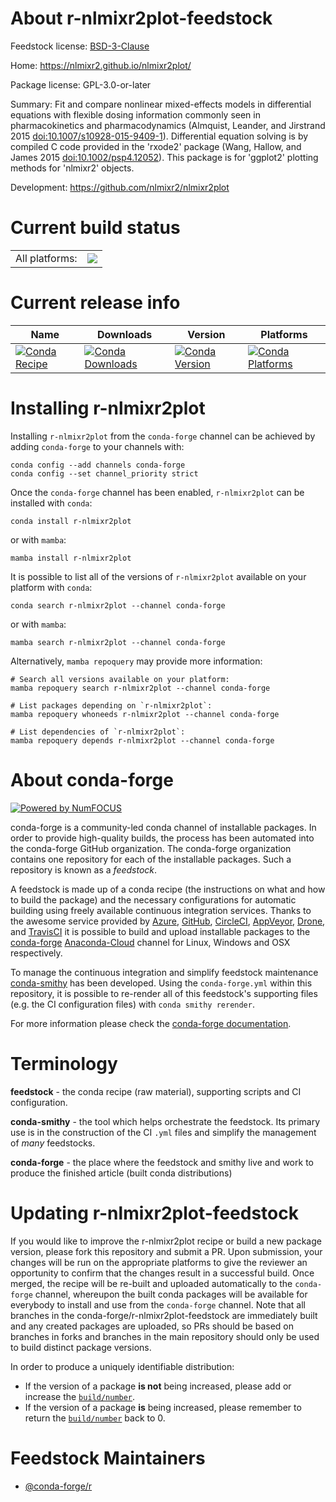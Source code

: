 About r-nlmixr2plot-feedstock
=============================

Feedstock license: [BSD-3-Clause](https://github.com/conda-forge/r-nlmixr2plot-feedstock/blob/main/LICENSE.txt)

Home: https://nlmixr2.github.io/nlmixr2plot/

Package license: GPL-3.0-or-later

Summary: Fit and compare nonlinear mixed-effects models in differential equations with flexible dosing information commonly seen in pharmacokinetics and pharmacodynamics (Almquist, Leander, and Jirstrand 2015 <doi:10.1007/s10928-015-9409-1>). Differential equation solving is by compiled C code provided in the 'rxode2' package (Wang, Hallow, and James 2015 <doi:10.1002/psp4.12052>). This package is for 'ggplot2' plotting methods for 'nlmixr2' objects.

Development: https://github.com/nlmixr2/nlmixr2plot

Current build status
====================


<table><tr><td>All platforms:</td>
    <td>
      <a href="https://dev.azure.com/conda-forge/feedstock-builds/_build/latest?definitionId=20691&branchName=main">
        <img src="https://dev.azure.com/conda-forge/feedstock-builds/_apis/build/status/r-nlmixr2plot-feedstock?branchName=main">
      </a>
    </td>
  </tr>
</table>

Current release info
====================

| Name | Downloads | Version | Platforms |
| --- | --- | --- | --- |
| [![Conda Recipe](https://img.shields.io/badge/recipe-r--nlmixr2plot-green.svg)](https://anaconda.org/conda-forge/r-nlmixr2plot) | [![Conda Downloads](https://img.shields.io/conda/dn/conda-forge/r-nlmixr2plot.svg)](https://anaconda.org/conda-forge/r-nlmixr2plot) | [![Conda Version](https://img.shields.io/conda/vn/conda-forge/r-nlmixr2plot.svg)](https://anaconda.org/conda-forge/r-nlmixr2plot) | [![Conda Platforms](https://img.shields.io/conda/pn/conda-forge/r-nlmixr2plot.svg)](https://anaconda.org/conda-forge/r-nlmixr2plot) |

Installing r-nlmixr2plot
========================

Installing `r-nlmixr2plot` from the `conda-forge` channel can be achieved by adding `conda-forge` to your channels with:

```
conda config --add channels conda-forge
conda config --set channel_priority strict
```

Once the `conda-forge` channel has been enabled, `r-nlmixr2plot` can be installed with `conda`:

```
conda install r-nlmixr2plot
```

or with `mamba`:

```
mamba install r-nlmixr2plot
```

It is possible to list all of the versions of `r-nlmixr2plot` available on your platform with `conda`:

```
conda search r-nlmixr2plot --channel conda-forge
```

or with `mamba`:

```
mamba search r-nlmixr2plot --channel conda-forge
```

Alternatively, `mamba repoquery` may provide more information:

```
# Search all versions available on your platform:
mamba repoquery search r-nlmixr2plot --channel conda-forge

# List packages depending on `r-nlmixr2plot`:
mamba repoquery whoneeds r-nlmixr2plot --channel conda-forge

# List dependencies of `r-nlmixr2plot`:
mamba repoquery depends r-nlmixr2plot --channel conda-forge
```


About conda-forge
=================

[![Powered by
NumFOCUS](https://img.shields.io/badge/powered%20by-NumFOCUS-orange.svg?style=flat&colorA=E1523D&colorB=007D8A)](https://numfocus.org)

conda-forge is a community-led conda channel of installable packages.
In order to provide high-quality builds, the process has been automated into the
conda-forge GitHub organization. The conda-forge organization contains one repository
for each of the installable packages. Such a repository is known as a *feedstock*.

A feedstock is made up of a conda recipe (the instructions on what and how to build
the package) and the necessary configurations for automatic building using freely
available continuous integration services. Thanks to the awesome service provided by
[Azure](https://azure.microsoft.com/en-us/services/devops/), [GitHub](https://github.com/),
[CircleCI](https://circleci.com/), [AppVeyor](https://www.appveyor.com/),
[Drone](https://cloud.drone.io/welcome), and [TravisCI](https://travis-ci.com/)
it is possible to build and upload installable packages to the
[conda-forge](https://anaconda.org/conda-forge) [Anaconda-Cloud](https://anaconda.org/)
channel for Linux, Windows and OSX respectively.

To manage the continuous integration and simplify feedstock maintenance
[conda-smithy](https://github.com/conda-forge/conda-smithy) has been developed.
Using the ``conda-forge.yml`` within this repository, it is possible to re-render all of
this feedstock's supporting files (e.g. the CI configuration files) with ``conda smithy rerender``.

For more information please check the [conda-forge documentation](https://conda-forge.org/docs/).

Terminology
===========

**feedstock** - the conda recipe (raw material), supporting scripts and CI configuration.

**conda-smithy** - the tool which helps orchestrate the feedstock.
                   Its primary use is in the construction of the CI ``.yml`` files
                   and simplify the management of *many* feedstocks.

**conda-forge** - the place where the feedstock and smithy live and work to
                  produce the finished article (built conda distributions)


Updating r-nlmixr2plot-feedstock
================================

If you would like to improve the r-nlmixr2plot recipe or build a new
package version, please fork this repository and submit a PR. Upon submission,
your changes will be run on the appropriate platforms to give the reviewer an
opportunity to confirm that the changes result in a successful build. Once
merged, the recipe will be re-built and uploaded automatically to the
`conda-forge` channel, whereupon the built conda packages will be available for
everybody to install and use from the `conda-forge` channel.
Note that all branches in the conda-forge/r-nlmixr2plot-feedstock are
immediately built and any created packages are uploaded, so PRs should be based
on branches in forks and branches in the main repository should only be used to
build distinct package versions.

In order to produce a uniquely identifiable distribution:
 * If the version of a package **is not** being increased, please add or increase
   the [``build/number``](https://docs.conda.io/projects/conda-build/en/latest/resources/define-metadata.html#build-number-and-string).
 * If the version of a package **is** being increased, please remember to return
   the [``build/number``](https://docs.conda.io/projects/conda-build/en/latest/resources/define-metadata.html#build-number-and-string)
   back to 0.

Feedstock Maintainers
=====================

* [@conda-forge/r](https://github.com/conda-forge/r/)


<!-- dummy commit to enable rerendering -->

